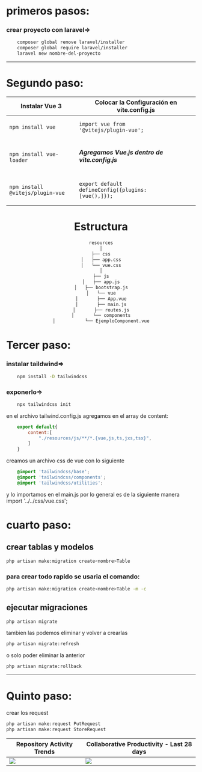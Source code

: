 <style>
    .padre{
        display:flex;
        flex-direction:row;
        gap: 4%;
    }
</style>

# primeros pasos:

### crear proyecto con laravel=>

```bash
    composer global remove laravel/installer
    composer global require laravel/installer
    laravel new nombre-del-proyecto
```

<hr>

# Segundo paso:

<center>

| Instalar Vue 3 | Colocar la Configuración en vite.config.js|
| ----------- | ----------- |
|<pre><code class="bash">npm install vue</code></pre>| <pre><code class="javascript">import vue from '@vitejs/plugin-vue';</code></pre> |
|<pre><code class="bash">npm install vue-loader</code></pre>| <h5>Agregamos Vue.js dentro de vite.config.js</h5> |
|<pre><code class="bash">npm install @vitejs/plugin-vue</code></pre>| <pre><code class="javascript">export default defineConfig({plugins: [vue(),]});</code></pre> |


<h1>Estructura</h1>

```bash
resources
│
├── css
│   ├── app.css
│   └── vue.css
│
├── js
│   ├── app.js
│   ├── bootstrap.js
│   └── vue
│       ├── App.vue
│       ├── main.js
│       ├── routes.js
│       └── components
│           └── EjemploComponent.vue
```

</center>




# Tercer paso:
### instalar taildwind=>
```bash
    npm install -D tailwindcss
```
### exponerlo=>
```bash
    npx tailwindcss init
```

en el archivo tailwind.config.js agregamos en el array de content:

```javascript
    export default{
        content:[
            "./resources/js/**/*.{vue,js,ts,jxs,tsx}",
        ]
    }
```
creamos un archivo css de vue con lo siguiente

```css
    @import 'tailwindcss/base';
    @import 'tailwindcss/components';
    @import 'tailwindcss/utilities';
```

y lo importamos en el main.js por lo general es de la siguiente manera
import '../../css/vue.css';

# cuarto paso:
## crear tablas y modelos

```bash
php artisan make:migration create<nombre>Table
```

### para crear todo rapido se usaria el comando:

```bash
php artisan make:migration create<nombre>Table -m -c
```

## ejecutar migraciones

```bash
php artisan migrate
```

tambien las podemos eliminar y volver a crearlas

```bash
php artisan migrate:refresh
```

o solo poder eliminar la anterior

```bash
php artisan migrate:rollback
```

<hr/>


# Quinto paso:
crear los request

```bash
php artisan make:request PutRequest
php artisan make:request StoreRequest
```

| Repository Activity Trends | Collaborative Productivity - Last 28 days |
| ----------- | ----------- |
|<img src="https://next.ossinsight.io/widgets/official/compose-activity-trends/thumbnail.png?repo_id=41986369&image_size=auto" />|<img src="https://next.ossinsight.io/widgets/official/compose-last-28-days-collaborative-productivity/thumbnail.png?repo_id=41986369&image_size=auto" />|
